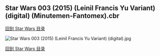 ## Star Wars 003 (2015) (Leinil Francis Yu Variant) (digital) (Minutemen-Fantomex).cbr


[回到 Star Wars 目录](https://github.com/alicewish/markdown/blob/master/series/Star-Wars.md)


![Star Wars 003 (2015) (Leinil Francis Yu Variant) (digital).jpg](https://wx1.sinaimg.cn/large/6a9fdecaly1ft740zihz4j21kw2ed4qq.jpg)

[回到 Star Wars 目录](https://github.com/alicewish/markdown/blob/master/series/Star-Wars.md)

